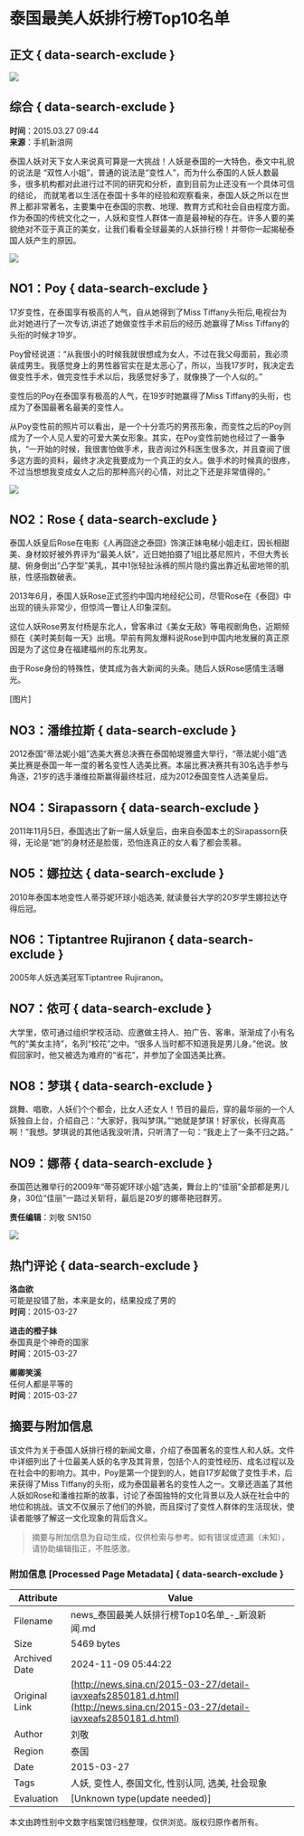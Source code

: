 # 泰国最美人妖排行榜Top10名单

## 正文 { data-search-exclude }


![](https://n.sinaimg.cn/default/622af858/20181010/default_avatar.jpg)

## 综合 { data-search-exclude }

**时间**：2015.03.27 09:44  
**来源**：手机新浪网

泰国人妖对天下女人来说真可算是一大挑战！人妖是泰国的一大特色，泰文中礼貌的说法是 “双性人小姐”，普通的说法是“变性人”，而为什么泰国的人妖人数最多，很多机构都对此进行过不同的研究和分析，直到目前为止还没有一个具体可信的结论， 而就笔者以生活在泰国十多年的经验和观察看来，泰国人妖之所以在世界上都非常著名，主要集中在泰国的宗教、地理、教育方式和社会自由程度方面。作为泰国的传统文化之一，人妖和变性人群体一直是最神秘的存在。许多人要的美貌绝对不亚于真正的美女，让我们看看全球最美的人妖排行榜！并带你一起揭秘泰国人妖产生的原因。

![](https://k.sinaimg.cn/n/transform/20150327/LI6x-awzuney1206542.jpg/w700d1q75cms.jpg?by=cms_fixed_width)

## NO1：Poy { data-search-exclude }

17岁变性，在泰国享有极高的人气，自从她得到了Miss Tiffany头衔后,电视台为此对她进行了一次专访,讲述了她做变性手术前后的经历.她赢得了Miss Tiffany的头衔的时候才19岁。

Poy曾经说道：“从我很小的时候我就很想成为女人，不过在我父母面前，我必须装成男生。我感觉身上的男性器官实在是太恶心了，所以，当我17岁时，我决定去做变性手术，做完变性手术以后，我感觉好多了，就像换了一个人似的。”

变性后的Poy在泰国享有极高的人气，在19岁时她赢得了Miss Tiffany的头衔，也成为了泰国最著名最美的变性人。

从Poy变性前的照片可以看出，是一个十分乖巧的男孩形象，而变性之后的Poy则成为了一个人见人爱的可爱大美女形象。其实，在Poy变性前她也经过了一番争执，“一开始的时候，我很害怕做手术，我咨询过外科医生很多次，并且查阅了很多这方面的资料，最终才决定我要成为一个真正的女人。做手术的时候真的很疼，不过当想想我变成女人之后的那种高兴的心情，对比之下还是非常值得的。”

![](https://k.sinaimg.cn/n/transform/20150327/ZzpV-awzuney1206575.jpg/w700d1q75cms.jpg?by=cms_fixed_width)

## NO2：Rose { data-search-exclude }

泰国人妖皇后Rose在电影《人再囧途之泰囧》饰演正妹电梯小姐走红，因长相甜美、身材姣好被外界评为“最美人妖”，近日她拍摄了1组比基尼照片，不但大秀长腿、俯身倒出“凸字型”美乳，其中1张轻扯泳裤的照片隐约露出靠近私密地带的肌肤，性感指数破表。

2013年6月，泰国人妖Rose正式签约中国内地经纪公司，尽管Rose在《泰囧》中出现的镜头非常少，但惊鸿一瞥让人印象深刻。

这位人妖Rose男友付杨是东北人，曾客串过《美女无敌》等电视剧角色，近期频频在《美时美刻每一天》出境。早前有网友爆料说Rose到中国内地发展的真正原因是为了这位身在福建福州的东北男友。

由于Rose身份的特殊性，使其成为各大新闻的头条。随后人妖Rose感情生活曝光。

[图片]

## NO3：潘维拉斯 { data-search-exclude }

2012泰国“蒂法妮小姐”选美大赛总决赛在泰国帕堤雅盛大举行，“蒂法妮小姐”选美比赛是泰国一年一度的著名变性人选美比赛。本届比赛决赛共有30名选手参与角逐，21岁的选手潘维拉斯赢得最终桂冠，成为2012泰国变性人选美皇后。

## NO4：Sirapassorn { data-search-exclude }

2011年11月5日，泰国选出了新一届人妖皇后，由来自泰国本土的Sirapassorn获得，无论是“她”的身材还是脸蛋，恐怕连真正的女人看了都会羡慕。

## NO5：娜拉达 { data-search-exclude }

2010年泰国本地变性人蒂芬妮环球小姐选美, 就读曼谷大学的20岁学生娜拉达夺得后冠。

## NO6：Tiptantree Rujiranon { data-search-exclude }

2005年人妖选美冠军Tiptantree Rujiranon。

## NO7：侬可 { data-search-exclude }

大学里，侬可通过组织学校活动、应邀做主持人、拍广告、客串，渐渐成了小有名气的“美女主持”，名列“校花”之中。“很多人当时都不知道我是男儿身。”他说。放假回家时，他又被选为难府的“省花”，并参加了全国选美比赛。

## NO8：梦琪 { data-search-exclude }

跳舞、唱歌，人妖们个个都会，比女人还女人！节目的最后，穿的最华丽的一个人妖独自上台，介绍自己：“大家好，我叫梦琪。”“她就是梦琪！好家伙，长得真高啊！”我想。梦琪说的其他话我没听清，只听清了一句：“我走上了一条不归之路。”

## NO9：娜蒂 { data-search-exclude }

泰国芭达雅举行的2009年“蒂芬妮环球小姐”选美，舞台上的“佳丽”全部都是男儿身，30位“佳丽”一路过关斩将，最后是20岁的娜蒂艳冠群芳。

**责任编辑**：刘敬 SN150

![](https://n.sinaimg.cn/default/2fb77759/20151125/320X320.png)

## 热门评论 { data-search-exclude }

**洛血欲**  
可能是投错了胎，本来是女的，结果投成了男的  
**时间**：2015-03-27

**进击的橙子妹**  
泰国真是个神奇的国家  
**时间**：2015-03-27

**卿卿笑溪**  
任何人都是平等的  
**时间**：2015-03-27

## 摘要与附加信息

<!-- tcd_abstract -->
该文件为关于泰国人妖排行榜的新闻文章，介绍了泰国著名的变性人和人妖。文件中详细列出了十位最美人妖的名字及其背景，包括个人的变性经历、成名过程以及在社会中的影响力。其中，Poy是第一个提到的人，她自17岁起做了变性手术，后来获得了Miss Tiffany的头衔，成为泰国最著名的变性人之一。文章还涵盖了其他人妖如Rose和潘维拉斯的故事，讨论了泰国独特的文化背景以及人妖在社会中的地位和挑战。该文不仅展示了他们的外貌，而且探讨了变性人群体的生活现状，使读者能够了解这一文化现象的背后含义。
<!-- tcd_abstract_end -->

> 摘要与附加信息为自动生成，仅供检索与参考。如有错误或遗漏（未知），请协助编辑指正，不胜感激。

### 附加信息 [Processed Page Metadata] { data-search-exclude }

| Attribute       | Value                                  |
|-----------------|----------------------------------------|
| Filename        | news_泰国最美人妖排行榜Top10名单_-_新浪新闻.md                             |
| Size            | 5469 bytes                           |
| Archived Date   | 2024-11-09 05:44:22                             |
| Original Link   | [http://news.sina.cn/2015-03-27/detail-iavxeafs2850181.d.html](http://news.sina.cn/2015-03-27/detail-iavxeafs2850181.d.html)                       |
| Author          | 刘敬                               |
| Region          | 泰国                               |
| Date            | 2015-03-27                                 |
| Tags            | 人妖, 变性人, 泰国文化, 性别认同, 选美, 社会现象                                 |
| Evaluation            | [Unknown type(update needed)]                                 |
<!-- tcd_table_end -->

本文由跨性别中文数字档案馆归档整理，仅供浏览。版权归原作者所有。
